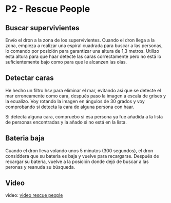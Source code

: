 # P2 - Rescue People

## Buscar supervivientes
Envío el dron a la zona de los supervivientes. Cuando el dron llega a la zona, empieza a realizar una espiral cuadrada para buscar a las personas, lo comando por posición para garantizar una altura de 1,3 metros. Utilizo esta altura para que haar detecte las caras correctamente pero no está lo suficientemente bajo como para que le alcanzen las olas.


## Detectar caras
He hecho un filtro hsv para eliminar el mar, evitando asi que se detecte el mar erroneamente como cara, después paso la imagen a escala de grises y la ecualizo. Voy rotando la imagen en ángulos de 30 grados y voy comprobando si detecta la cara de alguna persona con haar. 

Si detecta alguna cara, compruebo si esa persona ya fue añadida a la lista de personas encontradas y la añado si no está en la lista.


## Bateria baja
Cuando el dron lleva volando unos 5 minutos (300 segundos), el dron considdera que su bateria es baja y vuelve para recargarse. Después de recargar su batería, vuelve a la posición donde dejó de buscar a las peronas y reanuda su búsqueda.


## Video
video:
[video rescue people](https://urjc-my.sharepoint.com/:v:/g/personal/s_gonzaleza_2022_alumnos_urjc_es/EQyMvljFp0JPkjzEw510mS8B-lxmpYYwZ6uGG4NhDl0p-g?nav=eyJyZWZlcnJhbEluZm8iOnsicmVmZXJyYWxBcHAiOiJPbmVEcml2ZUZvckJ1c2luZXNzIiwicmVmZXJyYWxBcHBQbGF0Zm9ybSI6IldlYiIsInJlZmVycmFsTW9kZSI6InZpZXciLCJyZWZlcnJhbFZpZXciOiJNeUZpbGVzTGlua0NvcHkifX0&e=sVWLZw)




